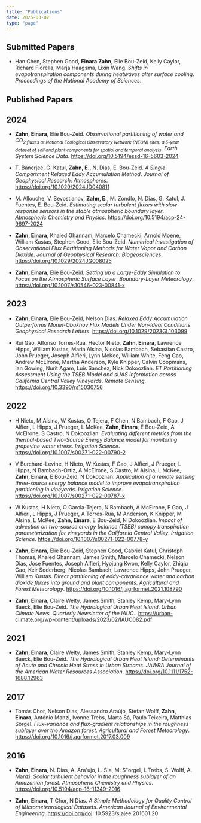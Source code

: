 ```yaml
---
title: "Publications"
date: 2025-03-02
type: "page"
---
```


## Submitted Papers

- Han Chen, Stephen Good, **Einara Zahn**, Elie Bou-Zeid, Kelly Caylor, Richard Fiorella, Marja Haagsma, Lixin Wang. *Shifts in evapotranspiration components during heatwaves alter surface cooling*. *Proceedings of the National Academy of Sciences*.

## Published Papers

## 2024

- **Zahn, Einara**, Elie Bou-Zeid. *Observational partitioning of water and CO<sub>2 fluxes at National Ecological Observatory Network (NEON) sites: a 5-year dataset of soil and plant  components for spatial and temporal analysis*. *Earth System Science Data*. <a href="https://doi.org/10.5194/essd-16-5603-2024" target="_blank">https://doi.org/10.5194/essd-16-5603-2024</a>

- T. Banerjee, G. Katul, **Zahn, E.**, N. Dias, E. Bou-Zeid. *A Single Compartment Relaxed Eddy Accumulation Method*. *Journal of Geophysical Research: Atmospheres*. <a href="https://doi.org/10.1029/2024JD040811" target="_blank">https://doi.org/10.1029/2024JD040811</a>

- M. Allouche, V. Sevostianov, **Zahn, E.**, M. Zondlo, N. Dias, G. Katul, J. Fuentes, E. Bou-Zeid. *Estimating scalar turbulent fluxes with slow-response sensors in the stable atmospheric boundary layer*. *Atmospheric Chemistry and Physics*. <a href="https://doi.org/10.5194/acp-24-9697-2024" target="_blank">https://doi.org/10.5194/acp-24-9697-2024</a>

- **Zahn, Einara**, Khaled Ghannam, Marcelo Chamecki, Arnold Moene, William Kustas, Stephen Good, Elie Bou-Zeid. *Numerical Investigation of Observational Flux Partitioning Methods for Water Vapor and Carbon Dioxide*. *Journal of Geophysical Research: Biogeosciences*. <a href="https://doi.org/10.1029/2024JG008025" target="_blank">https://doi.org/10.1029/2024JG008025</a>

- **Zahn, Einara**, Elie Bou-Zeid. *Setting up a Large-Eddy Simulation to Focus on the Atmospheric Surface Layer*. *Boundary-Layer Meteorology*. <a href="https://doi.org/10.1007/s10546-023-00841-x" target="_blank">https://doi.org/10.1007/s10546-023-00841-x</a>

## 2023

- **Zahn, Einara**, Elie Bou-Zeid, Nelson Dias. *Relaxed Eddy Accumulation Outperforms Monin-Obukhov Flux Models Under Non-Ideal Conditions*. *Geophysical Research Letters*. <a href="https://doi.org/10.1029/2023GL103099" target="_blank">https://doi.org/10.1029/2023GL103099</a>

- Rui Gao, Alfonso Torres-Rua, Hector Nieto, **Zahn, Einara**, Lawrence Hipps, William Kustas, Maria Alsina, Nicolas Bambach, Sebastian Castro, John Prueger, Joseph Alfieri, Lynn McKee, William White, Feng Gao, Andrew McElrone, Martha Anderson, Kyle Knipper, Calvin Coopmans, Ian Gowing, Nurit Agam, Luis Sanchez, Nick Dokoozlian. *ET Partitioning Assessment Using the TSEB Model and sUAS Information across California Central Valley Vineyards*. *Remote Sensing*. <a href="https://doi.org/10.3390/rs15030756" target="_blank">https://doi.org/10.3390/rs15030756</a>

## 2022

- H Nieto, M Alsina, W Kustas, O Tejera, F Chen, N Bambach, F Gao, J Alfieri, L Hipps, J Prueger, L McKee, **Zahn, Einara**, E Bou-Zeid, A McElrone, S Castro, N Dokoozlian. *Evaluating different metrics from the thermal-based Two-Source Energy Balance model for monitoring grapevine water stress*. *Irrigation Science*. <a href="https://doi.org/10.1007/s00271-022-00790-2" target="_blank">https://doi.org/10.1007/s00271-022-00790-2</a>

- V Burchard-Levine, H Nieto, W Kustas, F Gao, J Alfieri, J Prueger, L Hipps, N Bambach-Ortiz, A McElrone, S Castro, M Alsina, L McKee, **Zahn, Einara**, E Bou-Zeid, N Dokoozlian. *Application of a remote sensing three-source energy balance model to improve evapotranspiration partitioning in vineyards*. *Irrigation Science*. <a href="https://doi.org/10.1007/s00271-022-00787-x" target="_blank">https://doi.org/10.1007/s00271-022-00787-x</a>

- W Kustas, H Nieto, O Garcia-Tejera, N Bambach, A McElrone, F Gao, J Alfieri, L Hipps, J Prueger, A Torres-Rua, M Anderson, K Knipper, M Alsina, L McKee, **Zahn, Einara**, E Bou-Zeid, N Dokoozlian. *Impact of advection on two-source energy balance (TSEB) canopy transpiration parameterization for vineyards in the California Central Valley*. *Irrigation Science*. <a href="https://doi.org/10.1007/s00271-022-00778-y" target="_blank">https://doi.org/10.1007/s00271-022-00778-y</a>

- **Zahn, Einara**, Elie Bou-Zeid, Stephen Good, Gabriel Katul, Christoph Thomas, Khaled Ghannam, James Smith, Marcelo Chamecki, Nelson Dias, Jose Fuentes, Joseph Alfieri, Hyojung Kwon, Kelly Caylor, Zhiqiu Gao, Keir Soderberg, Nicolas Bambach, Lawrence Hipps, John Prueger, William Kustas. *Direct partitioning of eddy-covariance water and carbon dioxide fluxes into ground and plant components*. *Agricultural and Forest Meteorology*. <a href="https://doi.org/10.1016/j.agrformet.2021.108790" target="_blank">https://doi.org/10.1016/j.agrformet.2021.108790</a>

- **Zahn, Einara**, Claire Welty, James Smith, Stanley Kemp, Mary-Lynn Baeck, Elie Bou-Zeid. *The Hydrological Urban Heat Island*. *Urban Climate News. Quarterly Newsletter of the IAUC.*. <a href="https://urban-climate.org/wp-content/uploads/2023/02/IAUC082.pdf" target="_blank">https://urban-climate.org/wp-content/uploads/2023/02/IAUC082.pdf</a>

## 2021

- **Zahn, Einara**, Claire Welty, James Smith, Stanley Kemp, Mary-Lynn Baeck, Elie Bou-Zeid. *The Hydrological Urban Heat Island: Determinants of Acute and Chronic Heat Stress in Urban Streams*. *JAWRA Journal of the American Water Resources Association*. <a href="https://doi.org/10.1111/1752-1688.12963" target="_blank">https://doi.org/10.1111/1752-1688.12963</a>

## 2017

- Tomás Chor, Nelson Dias, Alessandro Araújo, Stefan Wolff, **Zahn, Einara**, Antônio Manzi, Ivonne Trebs, Marta Sá, Paulo Teixeira, Matthias Sörgel. *Flux-variance and flux-gradient relationships in the roughness sublayer over the Amazon forest*. *Agricultural and Forest Meteorology*. <a href="https://doi.org/10.1016/j.agrformet.2017.03.009" target="_blank">https://doi.org/10.1016/j.agrformet.2017.03.009</a>

## 2016

- **Zahn, Einara**, N. Dias, A. Ara\'ujo, L. S\'a, M. S\"orgel, I. Trebs, S. Wolff, A. Manzi. *Scalar turbulent behavior in the roughness sublayer of an Amazonian forest*. *Atmospheric Chemistry and Physics*. <a href="https://doi.org/10.5194/acp-16-11349-2016" target="_blank">https://doi.org/10.5194/acp-16-11349-2016</a>

- **Zahn, Einara**, T Chor, N Dias. *A Simple Methodology for Quality Control of Micrometeorological Datasets*. *American Journal of Environmental Engineering*. <a href="https://doi.org/doi: 10.5923/s.ajee.201601.20" target="_blank">https://doi.org/doi: 10.5923/s.ajee.201601.20</a>

